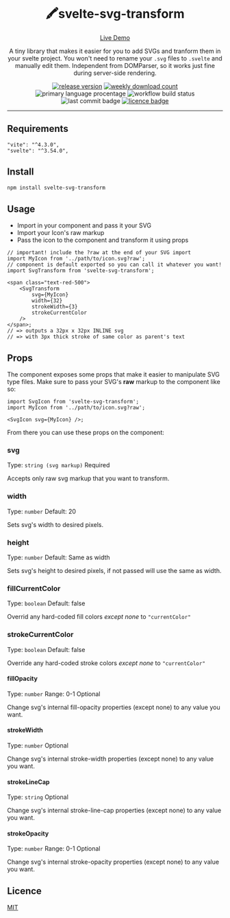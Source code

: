 <div align="center">

# 🖍️svelte-svg-transform

[Live Demo](https://www.sveltelab.dev/#code=N4IgdADgTgpgLnAljKUDGIBcoBmiA2MWoaA9gHZwyUDOxIA1ouQCZYg0BuM%2BV%2BAhgCMAtAFdEADn4gANCEGicOFFgDaARgBMAZhnqADDICcM7QBY96gOyWArHv3qZEi0ZtGJd0xduftmywA2Swt1awcnM1DDE3MvA3swwwNdA08DJwknMJsw7PVgjO8ZX1MAsML1UPCiqIdjYoqQ41z9RP10tstk-V1A3LCHEwMTN2LS-0aDS3yepzi66djq8qqHROmmiVb25IKHCziJgLMTM09zmUWYqfKOy1bUrqSvI78Ao3mV5qKmv%2BfHM0zBs7ukar11t0rhsNp1svd-l9jLprg04mFQQ8HE8NoYJE8nGMwq5hvoLIFOhtqvY3mVjEizME4kYUdE0dV8nCfmsEg45q8fO96XodHT0fo7u0uWEaYKxRYzCdKrCIg4wYVAQtDgF0YMMUFIXkoTLxkKtLpJrqPgNqariab5fF1NKEfsinFJloaeVNPYWfUvQ4ALoAXzDcgg-DQDH4AHMYGAAFY0Cj0PCEehkSjUOB0bCMZhsTAcbi8HhCMSSaRyBRKFSYDSipZTGKtUlI463bnwjWE4b7LX1ZaWaU89TtDazB2WhUXYKXRlXYeo4f6%2B28sKeIluzVyz1usetSJs1duzT5O4doXi-vwvatLmD5u6v396Igg0m2meps3YceLENwRfRDG-HVqkpT9NQ%2BMEdjVPlihXdkEN%2BZ1p3AkdDR3eY7n5TdEJPZC1x5QF8KA-Jh07XVIMROliOiTlDVI9RVxuQMkPFPC0IpO0tF4nouJiUl2nyWUSjNX8GmHQJbTI0jXV7BxlSudxWlbSxVkU%2B1gRaQCDyvR0jB8QxFwXec-AVQjpNktDfgUu19GUsxWjgpowOKIylyuYJbBRcyCKHIi%2BPXZjKg1ETmnc5ljO8kp538p8-y7EL8jCpj8gVD80kAiEN2mHSTTk%2BF1VVKLXBixdbHirzEqkqYVTskr3T3DDPNsSIfN0WwlSuCyrisqYaOw9CPJ8HrTli7rGjY31%2BsCzjeMvY0QP44xhN4sTO3NQLTwa%2BSmsBArx0wlJoU-NZtz2dpVgyoYRui3rJpsSqkWbQNNlmgxQ3DDh0HoFhEFgNA4FIKAAE96H4CAIDAAALOAAFt8DTAgiHzLMqFoegmFYdguB4PgK3EKRZHkRRlCgNRAlAvpPCsEx%2BmcCwJBMCRDECWI7mqDVSU8QI7hkamDig3m6PuS7sUF17mNA8kBYZnoGN0gx2flhohZGXjgjGSYjFJVwbXiUKpamAYNROewquKSZnMFtWFbu1DtZsfd1M1opAle2yAQojSZm5JltTW-2Xlo0P9k9qZ1pVqDyTvXjIL11Ujujlb-kOIPbf5nbTAGPbiqg%2BFXP2RcDCVokVu0Vp1ZM1py7Uu2AxuIWAKNGOtBwhDt2ds7Cu9guw-0Yv5yykiB8GCuTN2ZX9jGSPxQ5E7mIzxvmwd9vnjQ-cNkKc94I96WehhP3sqJPfOyTtvNmG8PlLibOq6dF0DqLrDqtbvU073x%2BhdtjeVWzs2X%2B7gwTxw7qvdmtdhb-FFoA-Q30QxyHwIgQQ-1AYwGBqDCG%2BYADCpBRDZigGAfGZYUYZnRhQTGuZsaFjxqWQmIhibVjJnWSmDYNbHUviRUewQ4ENGyk7OkXD8gDD2EyAI88TieFsKSeaPkzQAh1CcISIcajX3EY3SRXkFyd22mvZWwFbpNDMDEbWt49JiLFsfT0K0JanVQovHIRt0jfy5kxJ4hxdBGHnE4GROdhEWINJMLRtgbB%2BLep9Ho-CJSBK4eFVRoE3F2LToYwWD5ISXyHlcEyujJKjGDlfURQSTh9E7hNcJM12iCygSaLh74T4RwFtMFusFzqVCnPuKcpRMmJ1JDYSOeiyQzwEvvQEjMBFdEybkWafCGbpN5FMhyiSRRePMU42%2BIoqnDFFAE9Z6i6SR0OWUzmgsLQ6n7PE92moTlUQuUxdsrxtlVOAcYVpfx9JQjgQgn6UB8FUDzKAAGQMQbg3oAAakjPGYh9C0a4FRpmShOYAUFlxsWEhDDKwkxrOTesqgOGvh%2BJvTSYstxFNOvPbmAoIHRPaP2G6Ac6T4iXmchwqxHH6BOdofs%2Bd97DSOntFEO9mh2OOgYelIVYgmAqTSx2wU9Rjg0VYVZCSxZspDhysUZx5xwV2flZSck%2BipAugMSVJRZGpzpaoylkwlUFPlYYWwyyxXdjupaLVKkMlrOmI62KfdOiGuFSa0wUrZFvVSW5cVcrLn2teBI3JTw6phFTpYsu4k6S2DGnNfRzqgKdD5gMQ2KVjQRwGOPW6W0YkVzBBFJCpJJSjLppasYmShXgM7BNWtTpKjsqPGkvS1QlYbPGZ-UBzQK3Wl5TWgafdu3qt7fTP2zbo5nl8UKDt07RUHh7aqbYTEU1DM7D6ztM6XUGHndG-kjNtwBFuaetRIyuWBUDNKsNo4NG6ssRXXEvFySlt5bdYJndH3aHsAuOmhgrAmQuH4EN9QXm1LfFhYlfDmmKy8tnJlRVeWKUmJh72LKXCBuLddK1rqAhs3gmfeERrHH3oQvBoZE0%2BEaw1V%2Bz5asWNH0wrrUW25j4UrtVOd57Lq3FFmTXSjICHJ83tvwlie7Y50SbPK4leUhPHVLvJoC%2B7QiRLquvTeexVhmzoiuk%2BYyvYG2WgSa2dxl3sw7IHMWoxpkOfGJmj0MEsIjNKPhKtOUnADOUxeKCk5iO%2Bq0wCHTmy6RZ1kwx0lrzpPUvySxxLrd9opcTTE3N8Fh2FrHsW3hf6BHyoGgZ79xETP7l3iFg%2BHl9aqkWR-bImhZZCKGj5rcjWiiLLsm5vRKnQsqpNKXHLAI819r2QO1aTRh1lp%2BLNG2-T4s1PFlJxqWWDPpefltuTraxyvw9gW7kg79nzf-YS-T1TvMNOq6pvea4LMNegYCZro6tDtd1p1hC3Setvb6Usk2g26s7jC%2BHUD%2Bqt1ztVPl07s2S3qo%2BzyJbJwVs5wS7pDLBcUNJTS1j3b4n8knvXJ-Xtu7tOKZ-Ea0H0b1OQ67aerJRQKdRcU%2B9JKFXi3GeKZ%2BR7wVnu6is6HXKu5nO3YE2ZEoFog4k%2BYnGxCc4SgOpl%2BLs%2BbmFhStV9927MdfNoX8%2Bs57IOGl0-C5pg726WeuTTjuXT3oPVE5u3-dbSXNu47qvj5thPZPcvOlbwEC79RLrfiKeNqjVOb3pxFy3MOihB74iHvKtWYv6K5%2BHHnEa%2Bd1cFzN5JNnPOO0MybBYSuJqF7lyFyXZfhw2JcyKDXCpa9ebyl1zChvwSBdazT03WFo8W-93HwPTb3DLpT4GZbe3Mfe%2BS07r3G3MtO7rUxSbCeJ0tuz0pnvxEzcQ99eNqU8E19Y7H2H1PnObut7u7zv4-OloCftPn0qsuNVX%2Br7FcvsvN1aT4u-0yze7p1cS8m9bM3di89cwREtSte0gtt8o0%2B9zdzYV8j8R8ClN5x9UdHdVsPVT4F8cdsDcCwD8D-FGdScjtA8L1YdVI-ZqcI9hsr4roY9B825mcKDdcxlqC1w9N8l15RVMtes7kdcr8ID295lO9gdgte81NEDSDDsHBz12DAtODgoZlfcJMr5I9wdmkW81E0p4Mht-gtDVYSDeDacECXhAE5C9kRl9CzDpCLC1DTCpCo92MnQjVlClZbDnCjC9sHY-4%2BCB4AcDQ581sdtZ8mk8cegwj3c1CLsNk2MRcANyNB02tec4jXQjEL8WNKs5V7tN8nsu8XsWDkcV4hDwCVp9coDXQYDu9BMisDFKtl4psR1SMJ80cp9QiCdwjAoGMuN8JxNOMsIhQekZ5%2BMvYxIQiUJN4ZMSCWMYoMMjVZ0WDe0bVlUGDnc65ldfDL8UkVRt58jUkBNdkMix0JI1iY0mgEjNgmj0iSiYtC8Ri%2BMvAH95UTMqsgk5YTCbs8N-Ut8P9qoND6CLjRVMC-VJZYCZBbUP17j2il8NipiAFsCXc%2BjuIIjPcRk8oZi08dj5iAhINkDspVi6iLC1tcTZiMTpjTNW1HtDikRji7itodkvVP1i4uJf0kdWilsg5Hi85nivYRFzpM8BxPjsSHYfjJZaDTIASDCwcRsQSHcwTyVaioTmSti2isDyScDdjMJJjkShistej9TmM1t68380T8UDiuRxNCDsd4JaDs1tS%2B5MQqM00bFMRfhUjpVidxtpRUiCpHTCs4lzDvVhi1lqjZUHVzVokvEBgb010ldfJCV4RYM095kAQjUp5Q87I-dx1RlWtMyT1txKUvSpI7iN5y011LVPsqSOTKcyj0tAcSzUCN4USegup4zJoaMHITkJoi1NYSyOdApFxoThNazjp7Skp-4nRnTplV1VU8yG8zUc4c1w0-SNhENr1XTVgNzYylyHSYy-Z21ENsy9zKkn1WNWS-iHSUSspXc20FF3TSJPSozl8Jl8ze4Azy47l7CQyhEwy3lX9vUXyDEaJcp8oJxC5ZVLYHyFzqz%2BUDQiyDQBy9NmwB8JzssbzzMoDz4YK3zFymzJZNzD1MjkzTz%2BEUKbhNMBT3khSNFBkMKsJbzsK5ybFGiftagSM8LqyCLg8G4pyRd2z00SK7oCKWtCU2StyvIuCnVN1Ajp56yAsyKeCyyUlbojphcAzeTD1VgfRIyn09N9DqTAjAtNAEE5BEAsxoVYwyFYUQAMYkUaFUUSwCZyxGEqxSZawKYqZGCDVTNk1FMBMfUpoK8hk7J2gPFgiOwHUMJ9xQLfZAh2lFz38bYhQgqlEtjgqX960Jk%2BYvY9ghMxcfwehRY98H9QqDxKg4yPV-D%2BxaqIspUOpWiIRbYj1oNHp-CBUxMBYOEJ104xZG9ITnopUHdbB7ArAfIHdykxqwkRqxr5xhrYsFqK9v8mcajrZLYHVfFNqMqkR9jRzljk51yFM%2BrAqvtVhY8DqOLRlGi%2BwZ4FchdVEyVK4v8LqydDq6Ck90Cz9JcACScrDWDIhD9hD5JEq39LNHrlp2s4s4MalN1fj%2BYzKQALKKBNArKbKEVswsZ8wcYixnKywBA3KsUWEvL2EfL8NzzsrgJcr1qdraagrpZolKbJsjoQtPqjLgCapCIk1jq7cObWrppolB10zoEI4orHpxQ5M4rLAGZQbUjkqpF00oNFbxaubUirkwRGCyrKUaK01bYarpaDbNMGqItMiUQwklawMcC4aJS2QBijMZ4NRysSqiVe5DwFyyrGJUJ8qpj2tryOarAwkeogqwlO4ppKoHUQ7dJy8TgeyOyO13Uw6pV0rLhxrtFUrqpEyrYM14Iw6fII6ShAaSgg7872oo6ezY7FrtEE6Y6i7K7Koa6ppU747JoG7k6zhJtc6MrI7JhO7g6C6y7K6UrYsLgzhQNq6vJgqa766J68T5rxap7x7ylMQdJe6S7Q7i6ShI6xho6aoFah6O0x6W6Z6zoO0fJW7ISfIM6uofJM52700N7Ql%2B6e6-IShQNpE-QhrB696FaO0LhD7p6l6RQMIHSmb4J1KcorTpZPaZZ1UH1CJobDLmU4NTKwxUGfp0UEwsw8BYwkxkV0xbL7KsbQAca6EXKCbMVmFPLcUgIqyytedJ47rIL7Q3SmdOUGYbJdtB4nJODbFdyw41gdJtw3jBhH0X0oFFQrh0qZJ8iBdw8aGGkjES5QJ2Gn5ksuGvAXdh5g0rhGq4jrjKbUhMCJGXdiTr4hUeMRsD8JT7qfQE1Adk9JL6L8k9aXZereHnC1KP69JErOlloXFdFN0%2BG5VFG75zr1UHkbF1MhpaNiqEcnIXqHJdFyq0piJoLqqXJQ8B8sNStFIxsuILg%2BKJ4-dbYGHNz%2BHMoZ5hGknI1uTXHrrGcxs6oXG6RbVnUfx8hqK1hIni1onLGHkNlWLY1i1Uoay9kdLWib5K4amlMOmsQ9rjZ-gXQZKOkJ09rZG0DOLJkTkval4qQ%2Bm4m5o1nT9Mkv9Om6Leb3Q3G3Z4CHF98mnno6nMN5IkntaDwwnShmmz1MmodOG%2BUNR8mtTvauFQMeHrnI9FGFScs6G68mqknGjpnNZu5gzlkZ9Cl6GG4ymb4xwGdUyu4gmf8WoDEwWmGBGcl9Kqln1Q08I1bgmGUbE8JK0Tscm-zLGDHTzEbOBEAqAwAsHEAcHkx0aKFMbqFsbaE0UYVyGmEPKcU2ENAARaGQm-i1nfmtJWDzGfRIW1UWC2HBYOG1HJnuH5DMmBghocMUy%2BjAKEWBxbH%2BqHJsrrilDWX3ElNNXWHNVdnILRGqW7QaWrW6LVLWVKnsNbW7J7XL0St9HnWTEVkn0BcAKcRwsL5RIl5x5VWtHo2zBCQE12JfFSRvkgA)

A tiny library that makes it easier for you to add SVGs and tranform them in your svelte project.
You won't need to rename your `.svg` files to `.svelte` and manually edit them.
Independent from DOMParser, so it works just fine during server-side rendering.

[![release version](https://img.shields.io/npm/v/svelte-svg-transform)](https://www.npmjs.com/package/svelte-svg-transform) [![weekly download count](https://img.shields.io/npm/dm/svelte-svg-transform)](https://npmcharts.com/compare/svelte-svg-transform?interval=30&minimal=true) ![primary language procentage](https://img.shields.io/github/languages/top/bartektelec/svelte-svg-transform) ![workflow build status](https://img.shields.io/github/actions/workflow/status/bartektelec/svelte-svg-transform/npm-publish.yml) ![last commit badge](https://img.shields.io/github/last-commit/bartektelec/svelte-svg-transform) [![licence badge](https://img.shields.io/npm/l/svelte-svg-transform)](https://github.com/bartektelec/svelte-svg-transform/blob/main/LICENSE)

</div>
<hr />

## Requirements

```
"vite": "^4.3.0",
"svelte": "^3.54.0",
```

## Install

```sh
npm install svelte-svg-transform
```

## Usage

- Import in your component and pass it your SVG
- Import your Icon's raw markup
- Pass the icon to the component and transform it using props

```tsx
// important! include the ?raw at the end of your SVG import
import MyIcon from '../path/to/icon.svg?raw';
// component is default exported so you can call it whatever you want!
import SvgTransform from 'svelte-svg-transform';

<span class="text-red-500">
	<SvgTransform
		svg={MyIcon}
		width={32}
		strokeWidth={3}
		strokeCurrentColor
	/>
</span>;
// => outputs a 32px x 32px INLINE svg
// => with 3px thick stroke of same color as parent's text
```

## Props

The component exposes some props that make it easier to manipulate SVG type files.
Make sure to pass your SVG's **raw** markup to the component like so:

```tsx
import SvgIcon from 'svelte-svg-transform';
import MyIcon from '../path/to/icon.svg?raw';

<SvgIcon svg={MyIcon} />;
```

From there you can use these props on the component:

### svg

Type: `string (svg markup)`
Required

Accepts only raw svg markup that you want to transform.

### width

Type: `number`
Default: 20

Sets svg's width to desired pixels.

### height

Type: `number`
Default: Same as width

Sets svg's height to desired pixels, if not passed will use the same as width.

### fillCurrentColor

Type: `boolean`
Default: false

Overrid any hard-coded fill colors _except none_ to `"currentColor"`

### strokeCurrentColor

Type: `boolean`
Default: false

Override any hard-coded stroke colors _except none_ to `"currentColor"`

#### fillOpacity

Type: `number`
Range: 0-1
Optional

Change svg's internal fill-opacity properties (except none) to any value you want.

#### strokeWidth

Type: `number`
Optional

Change svg's internal stroke-width properties (except none) to any value you want.

#### strokeLineCap

Type: `string`
Optional

Change svg's internal stroke-line-cap properties (except none) to any value you want.

#### strokeOpacity

Type: `number`
Range: 0-1
Optional

Change svg's internal stroke-opacity properties (except none) to any value you want.

## Licence

[MIT](https://opensource.org/licenses/MIT)
